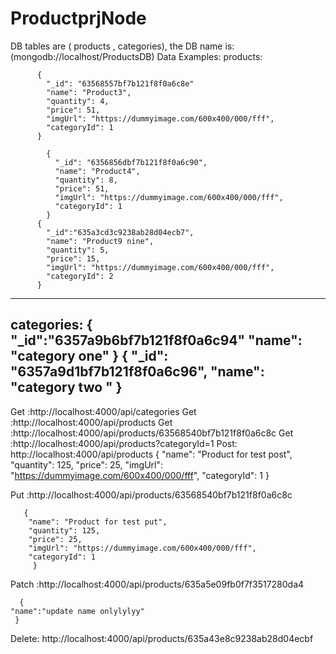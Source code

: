 # ProductprjNode
DB tables are ( products , categories), the DB name is:(mongodb://localhost/ProductsDB) 
Data Examples:
products:

          {
            "_id": "63568557bf7b121f8f0a6c8e"
            "name": "Product3",
            "quantity": 4,
            "price": 51,
            "imgUrl": "https://dummyimage.com/600x400/000/fff",
            "categoryId": 1
          }
          
            {
              "_id": "6356856dbf7b121f8f0a6c90",
              "name": "Product4",
              "quantity": 8,
              "price": 51,
              "imgUrl": "https://dummyimage.com/600x400/000/fff",
              "categoryId": 1
            }
          {
            "_id":"635a3cd3c9238ab28d04ecb7",
            "name": "Product9 nine",
            "quantity": 5,
            "price": 15,
            "imgUrl": "https://dummyimage.com/600x400/000/fff",
            "categoryId": 2
          }
----------------------------------------------------------------
categories:
        {
          "_id":"6357a9b6bf7b121f8f0a6c94"
          "name": "category one"
        }
        {
          "_id": "6357a9d1bf7b121f8f0a6c96",
          "name": "category two "
        }
----------------------------------------------------------------

Get :http://localhost:4000/api/categories
Get :http://localhost:4000/api/products
Get :http://localhost:4000/api/products/63568540bf7b121f8f0a6c8c
Get :http://localhost:4000/api/products?categoryId=1
Post: http://localhost:4000/api/products
         {
        "name": "Product for test post",
        "quantity": 125,
        "price": 25,
        "imgUrl": "https://dummyimage.com/600x400/000/fff",
        "categoryId": 1
         }
         
Put  :http://localhost:4000/api/products/63568540bf7b121f8f0a6c8c
      
       {
        "name": "Product for test put",
        "quantity": 125,
        "price": 25,
        "imgUrl": "https://dummyimage.com/600x400/000/fff",
        "categoryId": 1
         }
Patch :http://localhost:4000/api/products/635a5e09fb0f7f3517280da4

      {
    "name":"update name onlylylyy"
     }
 Delete: http://localhost:4000/api/products/635a43e8c9238ab28d04ecbf
         
